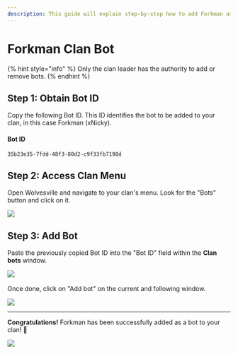 ```yaml
---
description: This guide will explain step-by-step how to add Forkman as bot to your clan.
---
```


# Forkman Clan Bot

{% hint style="info" %}
Only the clan leader has the authority to add or remove bots.
{% endhint %}

## **Step 1:** Obtain Bot ID

Copy the following Bot ID. This ID identifies the bot to be added to your clan, in this case Forkman (xNicky).

#### Bot ID
```
35b23e35-7fdd-48f3-80d2-c9f33fb7198d
```

## **Step 2:** Access Clan Menu

Open Wolvesville and navigate to your clan's menu. Look for the "Bots" button and click on it.

<img src="https://github.com/xNickyDev/Forkman/assets/111157596/588b1478-d852-4606-994a-897aa220f0ab">

## **Step 3:** Add Bot

Paste the previously copied Bot ID into the "Bot ID" field within the **Clan bots** window.

<img src="https://github.com/xNickyDev/Forkman/assets/111157596/1eebcdcb-182e-4a53-9d57-fd18a3ac7ff7">\
\
Once done, click on "Add bot" on the current and following window.

<img src="https://github.com/xNickyDev/Forkman/assets/111157596/6b2d7d05-4a65-4bf0-896a-39a5fa9a3848">

---

**Congratulations!** Forkman has been successfully added as a bot to your clan! 🥳

<img src="https://github.com/xNickyDev/Forkman/assets/111157596/14f2636f-d937-4e41-bd31-b0b3063aa4f6">
